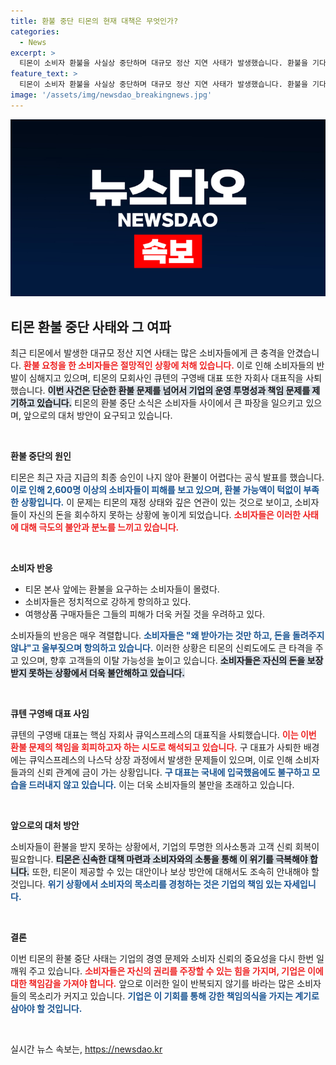 ```yaml
---
title: 환불 중단 티몬의 현재 대책은 무엇인가?
categories:
  - News
excerpt: >
  티몬이 소비자 환불을 사실상 중단하며 대규모 정산 지연 사태가 발생했습니다. 환불을 기다리던 2,600명 이상의 소비자들은 극도의 불만을 표시했으며, 큐텐 대표의 자진 사퇴는 책임 회피 논란을 불러일으켰습니다.
feature_text: >
  티몬이 소비자 환불을 사실상 중단하며 대규모 정산 지연 사태가 발생했습니다. 환불을 기다리던 2,600명 이상의 소비자들은 극도의 불만을 표시했으며, 큐텐 대표의 자진 사퇴는 책임 회피 논란을 불러일으켰습니다.
image: '/assets/img/newsdao_breakingnews.jpg'
---
```


<p><img src="/assets/img/newsdao_breakingnews.jpg" alt="koreaapp 속보" /></p>

<h2 data-ke-size="size26">티몬 환불 중단 사태와 그 여파</h2>

<p data-ke-size="size16">최근 티몬에서 발생한 대규모 정산 지연 사태는 많은 소비자들에게 큰 충격을 안겼습니다. <b><span style="color: #ee2323;">환불 요청을 한 소비자들은 절망적인 상황에 처해 있습니다.</span></b> 이로 인해 소비자들의 반발이 심해지고 있으며, 티몬의 모회사인 큐텐의 구영배 대표 또한 자회사 대표직을 사퇴했습니다. <b><span style="background-color: #21538527;">이번 사건은 단순한 환불 문제를 넘어서 기업의 운영 투명성과 책임 문제를 제기하고 있습니다.</span></b> 티몬의 환불 중단 소식은 소비자들 사이에서 큰 파장을 일으키고 있으며, 앞으로의 대처 방안이 요구되고 있습니다.</p>

<p data-ke-size="size16">&nbsp;</p>

<p><b>환불 중단의 원인</b> </p>

<p data-ke-size="size16">티몬은 최근 자금 지급의 최종 승인이 나지 않아 환불이 어렵다는 공식 발표를 했습니다. <b><span style="color: #1a5490;">이로 인해 2,600명 이상의 소비자들이 피해를 보고 있으며, 환불 가능액이 턱없이 부족한 상황입니다.</span></b> 이 문제는 티몬의 재정 상태와 깊은 연관이 있는 것으로 보이고, 소비자들이 자신의 돈을 회수하지 못하는 상황에 놓이게 되었습니다. <b><span style="color: #ee2323;">소비자들은 이러한 사태에 대해 극도의 불안과 분노를 느끼고 있습니다.</span></b> </p>

<p data-ke-size="size16">&nbsp;</p>

<p><b>소비자 반응</b> </p>

<ul>
<li>티몬 본사 앞에는 환불을 요구하는 소비자들이 몰렸다.</li>
<li>소비자들은 정치적으로 강하게 항의하고 있다.</li>
<li>여행상품 구매자들은 그들의 피해가 더욱 커질 것을 우려하고 있다.</li>
</ul>

<p data-ke-size="size16">소비자들의 반응은 매우 격렬합니다. <b><span style="color: #1a5490;">소비자들은 "왜 받아가는 것만 하고, 돈을 돌려주지 않냐"고 울부짖으며 항의하고 있습니다.</span></b> 이러한 상황은 티몬의 신뢰도에도 큰 타격을 주고 있으며, 향후 고객들의 이탈 가능성을 높이고 있습니다. <b><span style="background-color: #21538527;">소비자들은 자신의 돈을 보장받지 못하는 상황에서 더욱 불안해하고 있습니다.</span></b> </p>

<p data-ke-size="size16">&nbsp;</p>

<p><b>큐텐 구영배 대표 사임</b> </p>

<p data-ke-size="size16">큐텐의 구영배 대표는 핵심 자회사 큐익스프레스의 대표직을 사퇴했습니다. <b><span style="color: #ee2323;">이는 이번 환불 문제의 책임을 회피하고자 하는 시도로 해석되고 있습니다.</span></b> 구 대표가 사퇴한 배경에는 큐익스프레스의 나스닥 상장 과정에서 발생한 문제들이 있으며, 이로 인해 소비자들과의 신뢰 관계에 금이 가는 상황입니다. <b><span style="color: #1a5490;">구 대표는 국내에 입국했음에도 불구하고 모습을 드러내지 않고 있습니다.</span></b> 이는 더욱 소비자들의 불만을 초래하고 있습니다. </p>

<p data-ke-size="size16">&nbsp;</p>

<p><b>앞으로의 대처 방안</b> </p>

<p data-ke-size="size16">소비자들이 환불을 받지 못하는 상황에서, 기업의 투명한 의사소통과 고객 신뢰 회복이 필요합니다. <b><span style="background-color: #21538527;">티몬은 신속한 대책 마련과 소비자와의 소통을 통해 이 위기를 극복해야 합니다.</span></b> 또한, 티몬이 제공할 수 있는 대안이나 보상 방안에 대해서도 조속히 안내해야 할 것입니다. <b><span style="color: #1a5490;">위기 상황에서 소비자의 목소리를 경청하는 것은 기업의 책임 있는 자세입니다.</span></b> </p>

<p data-ke-size="size16">&nbsp;</p>

<p><b>결론</b> </p>

<p data-ke-size="size16">이번 티몬의 환불 중단 사태는 기업의 경영 문제와 소비자 신뢰의 중요성을 다시 한번 일깨워 주고 있습니다. <b><span style="color: #ee2323;">소비자들은 자신의 권리를 주장할 수 있는 힘을 가지며, 기업은 이에 대한 책임감을 가져야 합니다.</span></b> 앞으로 이러한 일이 반복되지 않기를 바라는 많은 소비자들의 목소리가 커지고 있습니다. <b><span style="color: #1a5490;">기업은 이 기회를 통해 강한 책임의식을 가지는 계기로 삼아야 할 것입니다.</span></b> </p>

<p data-ke-size="size16">&nbsp;</p>
실시간 뉴스 속보는, <a href="https://newsdao.kr" rel="dofollow">https://newsdao.kr</a>


